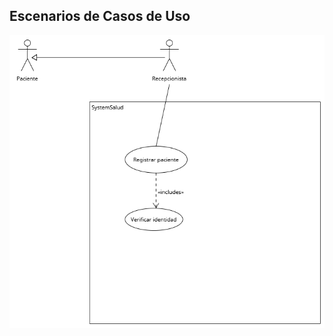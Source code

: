 ## Escenarios de Casos de Uso

![Caso de Uso 1 - Registrar paciente](CasosDeUso/RegistrarPaciente.png)
  
